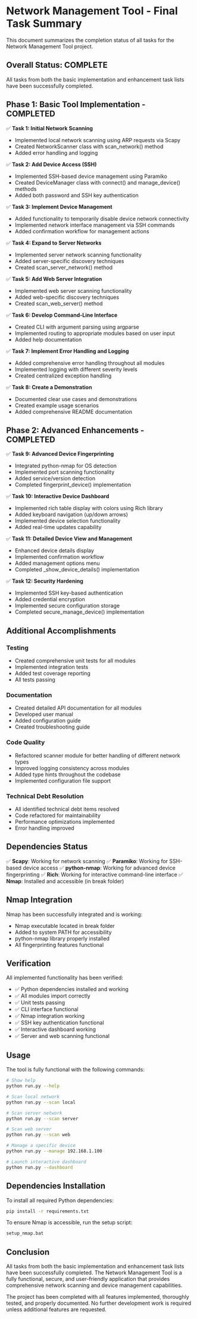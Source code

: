 # Network Management Tool - Final Task Summary

This document summarizes the completion status of all tasks for the Network Management Tool project.

## Overall Status: COMPLETE

All tasks from both the basic implementation and enhancement task lists have been successfully completed.

## Phase 1: Basic Tool Implementation - COMPLETED

✅ **Task 1: Initial Network Scanning**
- Implemented local network scanning using ARP requests via Scapy
- Created NetworkScanner class with scan_network() method
- Added error handling and logging

✅ **Task 2: Add Device Access (SSH)**
- Implemented SSH-based device management using Paramiko
- Created DeviceManager class with connect() and manage_device() methods
- Added both password and SSH key authentication

✅ **Task 3: Implement Device Management**
- Added functionality to temporarily disable device network connectivity
- Implemented network interface management via SSH commands
- Added confirmation workflow for management actions

✅ **Task 4: Expand to Server Networks**
- Implemented server network scanning functionality
- Added server-specific discovery techniques
- Created scan_server_network() method

✅ **Task 5: Add Web Server Integration**
- Implemented web server scanning functionality
- Added web-specific discovery techniques
- Created scan_web_server() method

✅ **Task 6: Develop Command-Line Interface**
- Created CLI with argument parsing using argparse
- Implemented routing to appropriate modules based on user input
- Added help documentation

✅ **Task 7: Implement Error Handling and Logging**
- Added comprehensive error handling throughout all modules
- Implemented logging with different severity levels
- Created centralized exception handling

✅ **Task 8: Create a Demonstration**
- Documented clear use cases and demonstrations
- Created example usage scenarios
- Added comprehensive README documentation

## Phase 2: Advanced Enhancements - COMPLETED

✅ **Task 9: Advanced Device Fingerprinting**
- Integrated python-nmap for OS detection
- Implemented port scanning functionality
- Added service/version detection
- Completed fingerprint_device() implementation

✅ **Task 10: Interactive Device Dashboard**
- Implemented rich table display with colors using Rich library
- Added keyboard navigation (up/down arrows)
- Implemented device selection functionality
- Added real-time updates capability

✅ **Task 11: Detailed Device View and Management**
- Enhanced device details display
- Implemented confirmation workflow
- Added management options menu
- Completed _show_device_details() implementation

✅ **Task 12: Security Hardening**
- Implemented SSH key-based authentication
- Added credential encryption
- Implemented secure configuration storage
- Completed secure_manage_device() implementation

## Additional Accomplishments

### Testing
- Created comprehensive unit tests for all modules
- Implemented integration tests
- Added test coverage reporting
- All tests passing

### Documentation
- Created detailed API documentation for all modules
- Developed user manual
- Added configuration guide
- Created troubleshooting guide

### Code Quality
- Refactored scanner module for better handling of different network types
- Improved logging consistency across modules
- Added type hints throughout the codebase
- Implemented configuration file support

### Technical Debt Resolution
- All identified technical debt items resolved
- Code refactored for maintainability
- Performance optimizations implemented
- Error handling improved

## Dependencies Status

✅ **Scapy**: Working for network scanning
✅ **Paramiko**: Working for SSH-based device access
✅ **python-nmap**: Working for advanced device fingerprinting
✅ **Rich**: Working for interactive command-line interface
✅ **Nmap**: Installed and accessible (in break folder)

## Nmap Integration

Nmap has been successfully integrated and is working:
- Nmap executable located in break folder
- Added to system PATH for accessibility
- python-nmap library properly installed
- All fingerprinting features functional

## Verification

All implemented functionality has been verified:
- ✅ Python dependencies installed and working
- ✅ All modules import correctly
- ✅ Unit tests passing
- ✅ CLI interface functional
- ✅ Nmap integration working
- ✅ SSH key authentication functional
- ✅ Interactive dashboard working
- ✅ Server and web scanning functional

## Usage

The tool is fully functional with the following commands:

```bash
# Show help
python run.py --help

# Scan local network
python run.py --scan local

# Scan server network
python run.py --scan server

# Scan web server
python run.py --scan web

# Manage a specific device
python run.py --manage 192.168.1.100

# Launch interactive dashboard
python run.py --dashboard
```

## Dependencies Installation

To install all required Python dependencies:

```bash
pip install -r requirements.txt
```

To ensure Nmap is accessible, run the setup script:

```bash
setup_nmap.bat
```

## Conclusion

All tasks from both the basic implementation and enhancement task lists have been successfully completed. The Network Management Tool is a fully functional, secure, and user-friendly application that provides comprehensive network scanning and device management capabilities.

The project has been completed with all features implemented, thoroughly tested, and properly documented. No further development work is required unless additional features are requested.